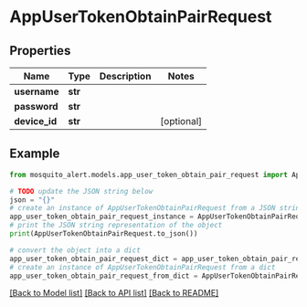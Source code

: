 # AppUserTokenObtainPairRequest


## Properties

Name | Type | Description | Notes
------------ | ------------- | ------------- | -------------
**username** | **str** |  | 
**password** | **str** |  | 
**device_id** | **str** |  | [optional] 

## Example

```python
from mosquito_alert.models.app_user_token_obtain_pair_request import AppUserTokenObtainPairRequest

# TODO update the JSON string below
json = "{}"
# create an instance of AppUserTokenObtainPairRequest from a JSON string
app_user_token_obtain_pair_request_instance = AppUserTokenObtainPairRequest.from_json(json)
# print the JSON string representation of the object
print(AppUserTokenObtainPairRequest.to_json())

# convert the object into a dict
app_user_token_obtain_pair_request_dict = app_user_token_obtain_pair_request_instance.to_dict()
# create an instance of AppUserTokenObtainPairRequest from a dict
app_user_token_obtain_pair_request_from_dict = AppUserTokenObtainPairRequest.from_dict(app_user_token_obtain_pair_request_dict)
```
[[Back to Model list]](../README.md#documentation-for-models) [[Back to API list]](../README.md#documentation-for-api-endpoints) [[Back to README]](../README.md)


